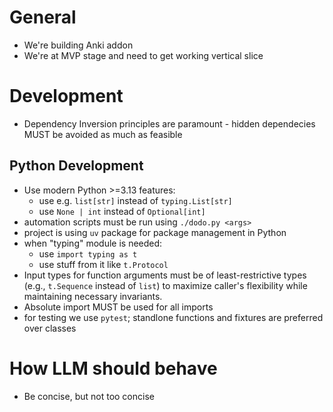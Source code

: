 # General

* We're building Anki addon
* We're at MVP stage and need to get working vertical slice

# Development
* Dependency Inversion principles are paramount - hidden dependecies MUST be avoided as much as feasible
## Python Development
* Use modern Python >=3.13 features:
    * use e.g. `list[str]` instead of `typing.List[str]`
    * use `None | int` instead of `Optional[int]`
* automation scripts must be run using `./dodo.py <args>`
* project is using `uv` package for package management in Python
* when "typing" module is needed:
    * use `import typing as t`
    * use stuff from it like `t.Protocol`
* Input types for function arguments must be of least-restrictive types (e.g., `t.Sequence` instead of `list`) to maximize caller's flexibility while maintaining necessary invariants.
* Absolute import MUST be used for all imports
* for testing we use `pytest`; standlone functions and fixtures are preferred over classes

# How LLM should behave
* Be concise, but not too concise